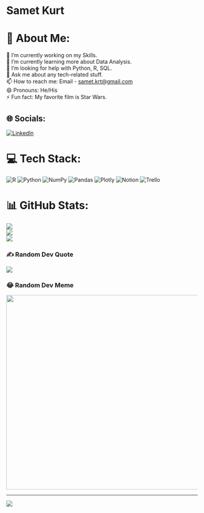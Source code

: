 # Samet Kurt
# 💫 About Me:
🔭 I’m currently working on my Skills.<br>🌱 I’m currently learning more about Data Analysis.<br>🤔 I’m looking for help with Python, R, SQL.<br>💬 Ask me about any tech-related stuff.<br>📫 How to reach me: Email - samet.krt@gmail.com<br>😄 Pronouns: He/His<br>⚡ Fun fact: My favorite film is Star Wars.


## 🌐 Socials:
[![LinkedIn](https://img.shields.io/badge/LinkedIn-%230077B5.svg?logo=linkedin&logoColor=white)](https://linkedin.com/in/samet-kurt123) 

# 💻 Tech Stack:
![R](https://img.shields.io/badge/r-%23276DC3.svg?style=for-the-badge&logo=r&logoColor=white) ![Python](https://img.shields.io/badge/python-3670A0?style=for-the-badge&logo=python&logoColor=ffdd54) ![NumPy](https://img.shields.io/badge/numpy-%23013243.svg?style=for-the-badge&logo=numpy&logoColor=white) ![Pandas](https://img.shields.io/badge/pandas-%23150458.svg?style=for-the-badge&logo=pandas&logoColor=white) ![Plotly](https://img.shields.io/badge/Plotly-%233F4F75.svg?style=for-the-badge&logo=plotly&logoColor=white) ![Notion](https://img.shields.io/badge/Notion-%23000000.svg?style=for-the-badge&logo=notion&logoColor=white) ![Trello](https://img.shields.io/badge/Trello-%23026AA7.svg?style=for-the-badge&logo=Trello&logoColor=white)
# 📊 GitHub Stats:
![](https://github-readme-stats.vercel.app/api?username=sammkrt&theme=onedark&hide_border=false&include_all_commits=false&count_private=false)<br/>
![](https://github-readme-streak-stats.herokuapp.com/?user=sammkrt&theme=onedark&hide_border=false)<br/>
![](https://github-readme-stats.vercel.app/api/top-langs/?username=sammkrt&theme=onedark&hide_border=false&include_all_commits=false&count_private=false&layout=compact)

### ✍️ Random Dev Quote
![](https://quotes-github-readme.vercel.app/api?type=horizontal&theme=radical)

### 😂 Random Dev Meme
<img src="https://random-memer.herokuapp.com/" width="512px"/>

---
[![](https://visitcount.itsvg.in/api?id=sammkrt&icon=0&color=0)](https://visitcount.itsvg.in)
